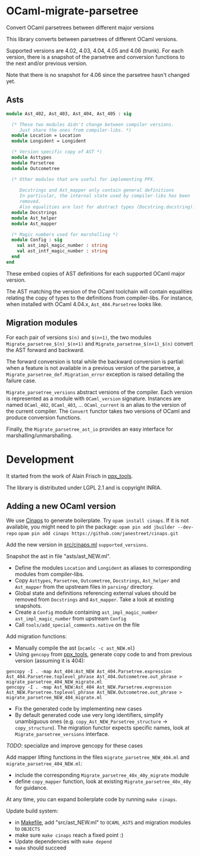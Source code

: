 # OCaml-migrate-parsetree
Convert OCaml parsetrees between different major versions

This library converts between parsetrees of different OCaml versions.

Supported versions are 4.02, 4.03, 4.04, 4.05 and 4.06 (trunk).
For each version, there is a snapshot of the parsetree and conversion functions
to the next and/or previous version.

Note that there is no snapshot for 4.06 since the parsetree hasn't changed
yet.

## Asts

```ocaml
module Ast_402, Ast_403, Ast_404, Ast_405 : sig

  (* These two modules didn't change between compiler versions.
     Just share the ones from compiler-libs. *)
  module Location = Location
  module Longident = Longident

  (* Version specific copy of AST *)
  module Asttypes
  module Parsetree
  module Outcometree

  (* Other modules that are useful for implementing PPX.
  
     Docstrings and Ast_mapper only contain general definitions
     In particular, the internal state used by compiler-libs has been
     removed.
     Also equalities are lost for abstract types (Docstring.docstring).  *)
  module Docstrings
  module Ast_helper
  module Ast_mapper

  (* Magic numbers used for marshalling *)
  module Config : sig
    val ast_impl_magic_number : string
    val ast_intf_magic_number : string
  end
end
```

These embed copies of AST definitions for each supported OCaml major version.

The AST matching the version of the OCaml toolchain will contain equalities
relating the copy of types to the definitions from compiler-libs.  For
instance, when installed with OCaml 4.04.x, `Ast_404.Parsetree` looks
like.

## Migration modules

For each pair of versions `$(n)` and `$(n+1)`, the two modules
`Migrate_parsetree_$(n)_$(n+1)` and `Migrate_parsetree_$(n+1)_$(n)` convert the AST forward and backward.

The forward conversion is total while the backward conversion is partial: when
a feature is not available in a previous version of the parsetree, a
`Migrate_parsetree_def.Migration_error` exception is raised detailing the
failure case.

`Migrate_parsetree_versions` abstract versions of the compiler. Each version is
represented as a module with `OCaml_version` signature.  Instances are named
`OCaml_402`, `OCaml_403`, ... `OCaml_current` is an alias to the version of the
current compiler.
The `Convert` functor takes two versions of OCaml and produce conversion
functions.

Finally, the `Migrate_parsetree_ast_io` provides an easy interface for
marshalling/unmarshalling. 

# Development

It started from the work of Alain Frisch in
[ppx\_tools](https://github.com/alainfrisch/ppx_tools).

The library is distributed under LGPL 2.1 and is copyright INRIA.

## Adding a new OCaml version

We use [Cinaps](https://github.com/janestreet/cinaps) to generate boilerplate.
Try `opam install cinaps`.  If it is not available, you might need to pin the
package:
`opam pin add jbuilder --dev-repo`
`opam pin add cinaps https://github.com/janestreet/cinaps.git`

Add the new version in
[src/cinaps.ml](https://github.com/let-def/ocaml-migrate-parsetree/blob/master/src/cinaps.ml)
`supported_versions`.

Snapshot the ast in file "asts/ast\_NEW.ml".
* Define the modules `Location` and `Longident` as aliases to corresponding
  modules from compiler-libs.
* Copy `Asttypes`, `Parsetree`, `Outcometree`, `Docstrings`, `Ast_helper` and
  `Ast_mapper` from the upstream files in `parsing/` directory.  
* Global state and definitions referencing external values should be removed
  from `Docstrings` and `Ast_mapper`. Take a look at existing snapshots.
* Create a `Config` module containing `ast_impl_magic_number`
  `ast_impl_magic_number` from upstream `Config`
* Call `tools/add_special_comments.native` on the file

Add migration functions:
- Manually compile the ast (`ocamlc -c ast_NEW.ml`)
- Using `gencopy` from [ppx\_tools](https://github.com/alainfrisch/ppx_tools), generate copy code to and from previous version (assuming it is 404):
```
gencopy -I . -map Ast_404:Ast_NEW Ast_404.Parsetree.expression Ast_404.Parsetree.toplevel_phrase Ast_404.Outcometree.out_phrase > migrate_parsetree_404_NEW_migrate.ml
gencopy -I . -map Ast_NEW:Ast_404 Ast_NEW.Parsetree.expression Ast_NEW.Parsetree.toplevel_phrase Ast_NEW.Outcometree.out_phrase > migrate_parsetree_NEW_404_migrate.ml
```
- Fix the generated code by implementing new cases
- By default generated code use very long identifiers, simplify unambiguous ones (e.g. `copy_Ast_NEW_Parsetree_structure` -> `copy_structure`). The migration functor expects specific names, look at `Migrate_parsetree_versions` interface.

*TODO*: specialize and improve gencopy for these cases

Add mapper lifting functions in the files `migrate_parsetree_NEW_404.ml` and
`migrate_parsetree_404_NEW.ml`:
- include the corresponding `Migrate_parsetree_40x_40y_migrate` module
- define `copy_mapper` function, look at existing `Migrate_parsetree_40x_40y`
  for guidance.

At any time, you can expand boilerplate code by running `make cinaps`.

Update build system:
- in [Makefile](Makefile), add "src/ast\_NEW.ml" to `OCAML_ASTS` and migration modules to `OBJECTS`
- make sure `make cinaps` reach a fixed point :)
- Update dependencies with `make depend`
- `make` should succeed
